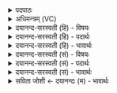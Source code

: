 <details><summary>पदपाठः</summary>

वि॒श्वक॒र्मेति॑ वि॒श्वऽक॑र्मा। त्वा॒। सा॒द॒य॒तु॒। अ॒न्तरि॑क्षस्य। पृ॒ष्ठे। व्यच॑स्वती॒मिति॒ व्यचः॑ऽवतीम्। प्रथ॑स्वतीम्। अ॒न्तरि॑क्षम्। य॒च्छ॒। अ॒न्तरि॑क्षम्। दृ॒ꣳह॒। अ॒न्तरि॑क्षम्। मा। हि॒ꣳसीः॒। विश्व॑स्मै। प्रा॒णाय॑। अ॒पा॒नाय॑। व्या॒नाय॑। उ॒दा॒नाय॑। प्रति॒ष्ठायै॑। च॒रित्रा॑य। वा॒युः। त्वा॒। अ॒भि। पा॒तु। म॒ह्या। स्व॒स्त्या। छ॒र्दिषा॑। शन्त॑मेन। तया॑। दे॒वत॑या। अ॒ङ्गि॒र॒स्वत्। ध्रु॒वा। सी॒द॒। १२।
</details>

<details><summary>अधिमन्त्रम् (VC)</summary>

- वायुर्देवता
- विश्वकर्मर्षिः
- भुरिग्विकृतिः
- मध्यमः
</details>

<details><summary>दयानन्द-सरस्वती (हि) - विषयः</summary>

फिर वही विषय अगले मन्त्र में उपदेश किया है ॥
</details>

<details><summary>दयानन्द-सरस्वती (हि) - पदार्थः</summary>

पदार्थान्वयभाषाः -  हे स्त्रि ! (विश्वकर्मा) सम्पूर्ण शुभ कर्म करने में कुशल पति जिस (व्यचस्वतीम्) प्रशंसित विज्ञान वा सत्कार से युक्त (प्रथस्वतीम्) उत्तम विस्तृत विद्यावाली (अन्तरिक्षस्य) प्रकाश के (पृष्ठे) एक भाग में (त्वा) तुझ को (सादयतु) स्थापित करे सो तू (विश्वस्मै) सब (प्राणाय) प्राण (अपानाय) अपान (व्यानाय) व्यान और (उदानाय) उदानरूप शरीर के वायु तथा (प्रतिष्ठायै) प्रतिष्ठा (चरित्राय) और शुभ कर्मों के आचरण के लिये (अन्तरिक्षम्) जलादि को (यच्छ) दिया कर (अन्तरिक्षम्) प्रशंसित शुद्ध किये जल से युक्त अन्न और धनादि को (दृंह) बढ़ा और (अन्तरिक्षम्) मधुरता आदि गुणयुक्त रोगनाशक आकाशस्थ सब पदार्थों को (मा हिंसीः) नष्ट मत कर, जिस (त्वा) तुझ को (वायुः) प्राण के तुल्य प्रिय पति (मह्या) बड़ी (स्वस्त्या) सुख रूप क्रिया (छर्दिषा) प्रकाश और (शन्तमेन) अति सुखदायक विज्ञान से तुझ को (अभिपातु) सब ओर से रक्षा करे सो तू (तया) उस (देवतया) दिव्य सुख देनेवाली क्रिया के साथ वर्त्तमान पतिरूप देवता के साथ (अङ्गिरस्वत्) व्यापक वायु के समान (ध्रुवा) निश्चल ज्ञान से युक्त (सीद) स्थिर हो ॥१२ ॥
</details>

<details><summary>दयानन्द-सरस्वती (हि) - भावार्थः</summary>

भावार्थभाषाः -  इस मन्त्र में श्लेष और वाचकलुप्तोपमालङ्कार हैं। जैसे पुरुष स्त्री को अच्छे कर्मों में नियुक्त करे, वैसे स्त्री भी अपने पति को अच्छे कर्मों में प्रेरणा करे, जिस से निरन्तर आनन्द बढ़े ॥१२ ॥
</details>

<details><summary>दयानन्द-सरस्वती (सं) - विषयः</summary>

पुनस्तमेव विषयमाह ॥
</details>

<details><summary>दयानन्द-सरस्वती (सं) - पदार्थः</summary>

पदार्थान्वयभाषाः -  हे स्त्रि ! विश्वकर्मा पतिर्यां व्यचस्वतीं प्रथस्वतीमन्तरिक्षस्य पृष्ठे त्वा सादयतु। सा त्वं विश्वस्मै प्राणायाऽपानाय व्यानायोदानाय प्रतिष्ठायै चरित्रायान्तरिक्षं यच्छाऽन्तरिक्षं दृंहान्तरिक्षं मा हिंसीः। यो वायुः प्राण इव प्रियस्तव स्वामी मह्या स्वस्त्या छर्दिषा शन्तमेन त्वा त्वामभिपातु, सा त्वं तया पत्याख्यया देवतया सहाङ्गिरस्वद् ध्रुवा सीद ॥१२ ॥
</details>

<details><summary>दयानन्द-सरस्वती (सं) - भावार्थः</summary>

भावार्थभाषाः -  अत्र वाचकलुप्तोपमालङ्कारः। यथा पुरुषः स्त्रियं सत्कर्मसु नियोजयेत् तथा स्त्र्यपि स्वपतिं च प्रेरयेत्, यतः सततमानन्दो वर्द्धेत ॥१२ ॥
</details>

<details><summary>सविता जोशी ← दयानन्दः (म) - भावार्थः</summary>

भावार्थभाषाः -  या मंत्रात श्लेष व वाचकलुप्तोपमालंकार आहेत. पुरुषाने स्त्रीला चांगल्या कामात प्रेरणा द्यावी, तसेच स्त्रीनेही आपल्या पतीला चांगल्या कामात प्रेरित करावे, ज्यामुळे आनंदाची वृद्धी होईल.
</details>